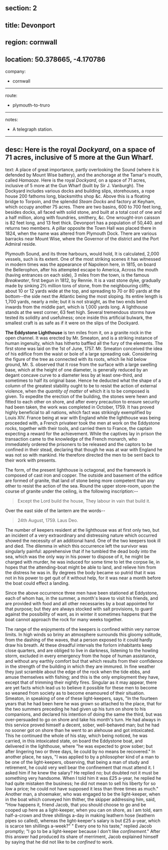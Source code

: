 section: 2
----
title: Devonport
----
region: cornwall
----
location: 50.378665, -4.170786
----
company:
- cornwall
----
route:
- plymouth-to-truro
----
notes:
- A telegraph station.
----
desc: Here is the royal *Dockyard*, on a space of 71 acres, inclusive of 5 more at the Gun Wharf.
----
text: A place of great importance, partly overlooking the Sound (where it is defended by Mount Wise battery), and the anchorage at the Tamar's mouth, called *Hamaoze*. Here is the royal *Dockyard*, on a space of 71 acres, inclusive of 5 more at the Gun Wharf (built by Sir J. Vanburgh). The Dockyard includes various docks and building slips, storehouses, a rope house 200 fathoms long, blacksmiths shop &c. Above this is a floating bridge to Torpoin, and the splendid *Steam Docks* and factory at Keyham, which occupy another 75 acres. There are two basins, 600 to 700 feet long, besides docks, all faced with solid stone, and built at a total cost of one and a half million, along with foundries, smithery, &c. One wrought-iron caisson is 82 feet long, and 13 feet thick. Devonport has a population of 50,440. and returns two members. A pillar opposite the Town Hall was placed there in 1824, when the name was altered from Plymouth Dock. There are various barracks near Mount Wise, where the Governor of the district and the Port Admiral reside.

Plymouth Sound, and its three harbours, would hold, It is calculated, 2,000 vessels, such is its extent. One of the most striking scenes it has witnessed in modern times was the appearance of Napoleon here, in 1815, on board the Bellerophon, after his attempted escape to America, Across the mouth (having entrances on each side), 3 miles from the town, is the famous *Breakwater*, first begun in 1812, by Rennie. It is a vast stone dyke, gradually made by sinking 2½ million tons of stone, from the neighbouring cliffs; about 10 or 12 yards wide at the top, and spreading to 70 or 80 yards at the bottom--the side next the Atlantic being the most sloping. Its entire length is 1,700 yards, nearly a mile; but it is not straight, as the two ends bend inwards from the middle part, which is 1,000 yards long. A lighthouse stands at the west corner, 63 feet high. Several tremendous storms have tested its solidity and usefulness; once inside this artificial bulwark, the smallest craft is as safe as if it were on the slips of the Dockyard.

**The Eddystone Lighthouse** is ten miles from it, on a granite rock in the open channel. It was erected by Mr. Smeaton, and is a striking instance of human ingenuity, which has hitherto baffled all the fury of the elements. The first stone was laid on the 1st of June, 1757. Mr. Smeaton conceived the idea of his edifice from the waist or bole of a large spreading oak. Considering the figure of the tree as connected with its roots, which lie hid below ground, Mr. S. observed that it rose from the surface with a large swelling base, which at the height of one diameter, is generally reduced by an degant concave curve to a diameter less by at least one-third, and sometimes to half its original base. Hence he deducted what the shape of a column of the greatest stability ought to be to resist the action of external violence, when the *quantity of matter* of which it is to be composed is given. To expedite the erection of the building, the stones were hewn and fitted to each other on shore, and after every precaution to ensure security had been taken, the work was completed in October, 1759. It has proved highly beneficial to all nations, which fact was strikingly exemplified by Louis XIV. France being at war with England while the lighthouse was being proceeded with, a French privateer took the men at work on the Eddystone rocks, together with their tools, and carried them to France, the captain expecting a reward for the achievement. While the captives lay in prison the transaction came to the knowledge of the French monarch, who immediately ordered the prisoners to be released and the captors to be confined in their stead, declaring that though he was at war with England he was not so with mankind. He therefore directed the men to be sent back to their work with presents.

The form, of the present lighthouse is octagonal, and the framework is composed of cast iron and copper. The outside and basement of the edifice are formed of granite, that land of stone being more competent than any other to resist the action of the sea. Round the upper store-room, upon the course of granite under the ceiling, is the following inscription:--

> Except the Lord build the house,
> They labour in vain that build it.

Over the east side of the lantern are the words--

> 24th August, 1759.
> Laus Deo.

The number of keepers resident at the lighthouse was at first only two, but an incident of a very extraordinary and distressing nature which occurred showed the necessity of an additional hand. One of the two keepers took ill and died. The dilemma in which this occurrence left the survivor was singularly painful: apprehensive that if he tumbled the dead body into the sea, which was the only way in his power to dispose of it, he might be charged with murder, he was induced for some time to let the corpse lie, in hopes that the attending-boat might be able to land, and relieve him from the distress he was in. By degrees the body became so putrid that it was not in his power to get quit of it without help, for it was near a month before the boat could effect a landing.

Since the above occurrence three men have been stationed at Eddystone, each of whom has, in the summer, a month's leave to visit his friends, and are provided with food and all other necessaries by a boat appointed for that purpose; but they are always stocked with salt provisions, to guard against the possibility of want, as in winter it sometimes happens that the boat cannot approach the rock for many weeks together.

The range of the enjoyments of the keepers is confined within very narrow limits. In high winds so briny an atmosphere surrounds this gloomy solitude, from the dashing of the waves, that a person exposed to it could hardly draw his breath. At these dreadful intervals the forlorn inhabitants keep close quarters, and are obliged to live in darkness, listening to the howling storm, excluded in every emergency from the hope of human assistance, and without any earthly comfort but that which results from their confidence in the strength of the building in which they are immured. In fine weather they just scramble about the edge of the rock when the tide ebbs, and amuse themselves with fishing; and this is the only employment they have, except that of trimming their nightly fires. Singular as it may appear, there are yet facts which lead us to believe it possible for these men to become so weaned from society as to become enamoured of their situation. Smeaton, in speaking of one of these light-keepers, says, "In the fourteen years that he had been here he was grown so attached to the place, that for the two summers preceding he had given up his turn on shore to his companions, and declared his intention of doing the same the third, but was over-persuaded to go on shore and take his month's turn. He had always in this service proved himself a decent, sober, well-behaved man; but he had no sooner got on shore than he went to an alehouse and got intoxicated. This he continued the whole of his stay, which being noticed, he was carried, in this intoxicated state, on board the Eddystone boat, and delivered in the lighthouse, where "he was expected to grow sober; but after lingering two or three days, lie could by no means be recovered." In another place, he says, "I was applied to by a philosopher kind of a man to be one of the light-keepers, observing, that being a man of study and retirement, he could very well bear the confinement that must attend it. I asked him if he knew the salary? He replied no; but doubted not it must be something very handsome. When I told him it was £25 a-year, he replied he had quite mistaken the business; he did not mean to sell his liberty for so low a price; he could not have supposed it less than three times as much." Another man, a shoemaker, who was engaged to be the light-keeper, when in the boat which conveyed him thither, the skipper addressing him, said, "How happens it, friend Jacob, that you should choose to go and be cooped up here as a light-keeper, when you can on shore, as I am told, earn half-a-crown and three shillings a-day in making leathern hose (leathern pipes so called), whereas the light-keeper's salary is but £25 a-year, which is scarce ten shillings a-week?" " Every one to his taste," replied Jacob promptly; "I go to be a light-keeper because I don't like *confinement*." After this answer had produced its share of merriment, Jacob explained himself by saying that he did not like to be *confined* to work.
